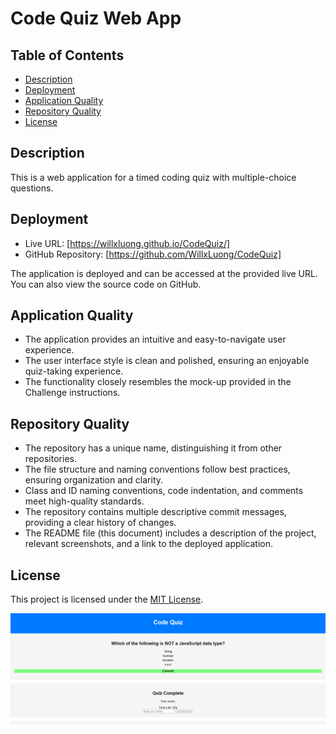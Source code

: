 # Code Quiz Web App

## Table of Contents

- [Description](#description)
- [Deployment](#deployment)
- [Application Quality](#application-quality)
- [Repository Quality](#repository-quality)
- [License](#license)

## Description

This is a web application for a timed coding quiz with multiple-choice questions. 

## Deployment

- Live URL: [https://willxluong.github.io/CodeQuiz/]
- GitHub Repository: [https://github.com/WillxLuong/CodeQuiz]

The application is deployed and can be accessed at the provided live URL. You can also view the source code on GitHub.

## Application Quality

- The application provides an intuitive and easy-to-navigate user experience.
- The user interface style is clean and polished, ensuring an enjoyable quiz-taking experience.
- The functionality closely resembles the mock-up provided in the Challenge instructions.

## Repository Quality

- The repository has a unique name, distinguishing it from other repositories.
- The file structure and naming conventions follow best practices, ensuring organization and clarity.
- Class and ID naming conventions, code indentation, and comments meet high-quality standards.
- The repository contains multiple descriptive commit messages, providing a clear history of changes.
- The README file (this document) includes a description of the project, relevant screenshots, and a link to the deployed application.

## License

This project is licensed under the [MIT License](LICENSE).

![Quiz Screenshot](./code.png)
